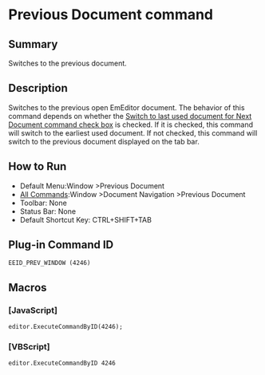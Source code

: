# Previous Document command

## Summary

Switches to the previous document.

## Description

Switches to the previous open EmEditor document. The behavior of this command depends on whether the
[Switch to last used document for Next\
Document command check box](../../dlg/customize/window/index) is checked. If it is checked, this command will switch to the earliest used document. If not checked, this command will switch to the previous document displayed on the
tab bar.

## How to Run

- Default Menu:Window \>Previous Document
- [All Commands](../tools/all_commands):Window
\>Document Navigation \>Previous Document
- Toolbar: None
- Status Bar: None
- Default Shortcut Key: CTRL+SHIFT+TAB

## Plug-in Command ID

```
EEID_PREV_WINDOW (4246)```

## Macros

### \[JavaScript\]

```
editor.ExecuteCommandByID(4246);
```

### \[VBScript\]

```
editor.ExecuteCommandByID 4246
```
